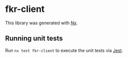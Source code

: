 # fkr-client

This library was generated with [Nx](https://nx.dev).

## Running unit tests

Run `nx test fkr-client` to execute the unit tests via [Jest](https://jestjs.io).

